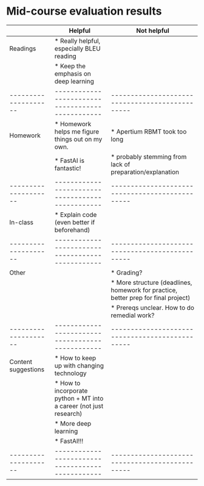 # Mid-course evaluation results

|                      | Helpful                                          | Not helpful                                     |
| :------------------- | ------------------------------------------------ | ----------------------------------------------- |
| Readings             | * Really helpful, especially BLEU reading        |                                                 |
|                      | * Keep the emphasis on deep learning             |                                                 |
| -------------------- | ------------------------------------------------ | ----------------------------------------------- |
| Homework             | * Homework helps me figure things out on my own. | * Apertium RBMT took too long                   | 
|                      | * FastAI is fantastic!                           |      * probably stemming from lack of preparation/explanation |
| -------------------- | ------------------------------------------------ | ----------------------------------------------- |
| In-class             | * Explain code (even better if beforehand)       |                                                 |
| -------------------- | ------------------------------------------------ | ----------------------------------------------- |
| Other                |                                                  | * Grading?                                      | 
|                      |                                                  | * More structure (deadlines, homework for practice, better prep for final project) |
|                      |                                                  | * Prereqs unclear. How to do remedial work?     |
| -------------------- | ------------------------------------------------ | ----------------------------------------------- |
| Content suggestions  | * How to keep up with changing technology        |                                                 |
|                      | * How to incorporate python + MT into a career (not just research) |                               |
|                      | * More deep learning                             |                                                 |
|                      | * FastAI!!!                                      |                                                 |
| -------------------- | ------------------------------------------------ | ----------------------------------------------- |

